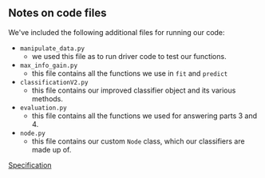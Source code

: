 ## Notes on code files

We've included the following additional files for running our code:
- `manipulate_data.py` 
  - we used this file as to run driver code to test our functions.
- `max_info_gain.py` 
  - this file contains all the functions we use in `fit` and `predict`
- `classificationV2.py`
  - this file contains our improved classifier object and its various methods.
- `evaluation.py`
  - this file contains all the functions we used for answering parts 3 and 4.
- `node.py`
  - this file contains our custom `Node` class, which our classifiers are made up of.

[Specification](specification.pdf)

